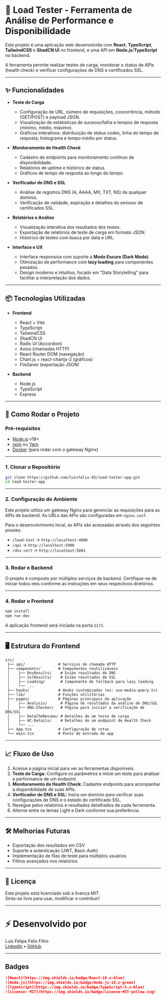 # 💫 Load Tester - Ferramenta de Análise de Performance e Disponibilidade

Este projeto é uma aplicação web desenvolvida com **React**, **TypeScript**, **TailwindCSS** e **ShadCN UI** no frontend, e uma API em **Node.js**/**TypeScript** no backend. 

A ferramenta permite realizar testes de carga, monitorar o status de APIs (health check) e verificar configurações de DNS e certificados SSL.

---

## ✨ Funcionalidades

- **Teste de Carga**
  - Configuração de URL, número de requisições, concorrência, método (GET/POST) e payload JSON.
  - Visualização de estatísticas de sucesso/falha e tempos de resposta (mínimo, médio, máximo).
  - Gráficos interativos: distribuição de status codes, linha do tempo de resposta, histograma e tempo médio por status.

- **Monitoramento de Health Check**
  - Cadastro de endpoints para monitoramento contínuo de disponibilidade.
  - Relatórios de uptime e histórico de status.
  - Gráficos de tempo de resposta ao longo do tempo.

- **Verificador de DNS e SSL**
  - Análise de registros DNS (A, AAAA, MX, TXT, NS) de qualquer domínio.
  - Verificação de validade, expiração e detalhes do emissor de certificados SSL.

- **Relatórios e Análise**
  - Visualização interativa dos resultados dos testes.
  - Exportação de relatórios de teste de carga em formato JSON.
  - Histórico de testes com busca por data e URL.

- **Interface e UX**
  - Interface responsiva com suporte a **Modo Escuro (Dark Mode)**.
  - Otimização de performance com **lazy loading** para componentes pesados.
  - Design moderno e intuitivo, focado em "Data Storytelling" para facilitar a interpretação dos dados.

---

## 📦 Tecnologias Utilizadas

- **Frontend**
  - React + Vite
  - TypeScript
  - TailwindCSS
  - ShadCN UI
  - Radix UI (Accordion)
  - Axios (chamadas HTTP)
  - React Router DOM (navegação)
  - Chart.js + react-chartjs-2 (gráficos)
  - FileSaver (exportação JSON)

- **Backend**
  - Node.js
  - TypeScript
  - Express

---

## 🚀 Como Rodar o Projeto

### Pré-requisitos

- [Node.js](https://nodejs.org/) v18+
- [npm](https://www.npmjs.com/) ou [Yarn](https://yarnpkg.com/)
- [Docker](https://www.docker.com/) (para rodar com o gateway Nginx)

---

### 1. Clonar o Repositório

```bash
git clone https://github.com/luisfelix-93/load-tester-app.git
cd load-tester-app
```

---

### 2. Configuração do Ambiente

Este projeto utiliza um gateway Nginx para gerenciar as requisições para as APIs de backend. As URLs das APIs são configuradas em `nginx.conf`.

Para o desenvolvimento local, as APIs são acessadas através dos seguintes proxies:
- `/load-test` -> `http://localhost:4000`
- `/api` -> `http://localhost:5000`
- `/dns-cert` -> `http://localhost:5001`

---

### 3. Rodar o Backend

O projeto é composto por múltiplos serviços de backend. Certifique-se de iniciar todos eles conforme as instruções em seus respectivos diretórios.

---

### 4. Rodar o Frontend

```bash
npm install
npm run dev
```

A aplicação frontend será iniciada na porta `5173`.

---

## 🖥️ Estrutura do Frontend

```
src/
 ├── api/               # Serviços de chamada HTTP
 ├── components/        # Componentes reutilizáveis
 │    ├── DnsResults/    # Exibe resultados de DNS
 │    ├── SslResults/    # Exibe resultados de SSL
 │    ├── Loading/       # Componente de fallback para lazy loading
 │    └── ...
 ├── hooks/             # Hooks customizados (ex: use-media-query.ts)
 ├── lib/               # Funções utilitárias
 ├── pages/             # Páginas principais da aplicação
 │    ├── Analysis/      # Página de resultados da análise de DNS/SSL
 │    ├── DNS-Checker/   # Página para iniciar a verificação de DNS/SSL
 │    ├── DetalheResumo/ # Detalhes de um teste de carga
 │    ├── HC-Details/    # Detalhes de um endpoint de Health Check
 │    └── ...
 ├── App.tsx            # Configuração de rotas
 └── main.tsx           # Ponto de entrada do app
```

---

## 📈 Fluxo de Uso

1.  Acesse a página inicial para ver as ferramentas disponíveis.
2.  **Teste de Carga:** Configure os parâmetros e inicie um teste para analisar a performance de um endpoint.
3.  **Monitoramento de Health Check:** Cadastre endpoints para acompanhar a disponibilidade de suas APIs.
4.  **Verificador de DNS e SSL:** Insira um domínio para verificar suas configurações de DNS e o estado do certificado SSL.
5.  Navegue pelos relatórios e resultados detalhados de cada ferramenta.
6.  Alterne entre os temas Light e Dark conforme sua preferência.

---

## 🛠️ Melhorias Futuras

- Exportação dos resultados em CSV
- Suporte a autenticação (JWT, Basic Auth)
- Implementação de filas de teste para múltiplos usuários
- Filtros avançados nos relatórios

---

## 📄 Licença

Este projeto está licenciado sob a licença MIT.  
Sinta-se livre para usar, modificar e contribuir!

---

# ⚡ Desenvolvido por

Luis Felipe Felix Filho  
[LinkedIn](https://www.linkedin.com/in/luis-felix-filho/) • [GitHub](https://github.com/luisfelix-93)

---

## Badges

```markdown
![React](https://img.shields.io/badge/React-19.x-blue)
![Node.js](https://img.shields.io/badge/Node.js-18.x-green)
![TypeScript](https://img.shields.io/badge/TypeScript-5.x-blue)
![License: MIT](https://img.shields.io/badge/License-MIT-yellow.svg)
```
